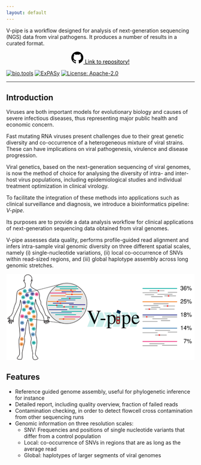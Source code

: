 ```yaml
---
layout: default
---
```



V-pipe is a workflow designed for analysis of next-generation sequencing (NGS) data from viral pathogens. It produces a number of results in a curated format.


<div align="center" style="margin: 2%;">
  <a class="hrefbut" href="https://github.com/cbg-ethz/V-pipe" style="color:black;"><img src="img/mark-github.svg" alt="GitHub" /> Link to repository!</a>
</div>

[![bio.tools](https://img.shields.io/badge/bio-tools-orange.svg?style=flat)](https://bio.tools/V-Pipe)
[![ExPASy](https://img.shields.io/badge/expasy-resource-red.svg?style=flat)](https://www.expasy.org/resources/search/querytext:v-pipe)
[![License: Apache-2.0](https://img.shields.io/badge/License-Apache_2.0-yellow.svg?style=flat)](https://opensource.org/licenses/Apache-2.0)

----

## Introduction

Viruses are both important models for evolutionary biology and causes of severe infectious diseases, thus representing major public health and economic concern.

Fast mutating RNA viruses present challenges due to their great genetic diversity and co-occurrence of a heterogeneous mixture of viral strains. These can have implications on viral pathogenesis, virulence and disease progression.

Viral genetics, based on the next-generation sequencing of viral genomes, is now the method of choice for analysing the diversity of intra- and inter- host virus populations, including epidemiological studies and individual treatment optimization in clinical virology.

To facilitate the integration of these methods into applications such as clinical surveillance and diagnosis, we introduce a bioinformatics pipeline: *V-pipe*.

Its purposes are to provide a data analysis workflow for clinical applications of next-generation sequencing data obtained from viral genomes.

V-pipe assesses data quality, performs profile-guided read alignment and infers intra-sample viral genomic diversity on three different spatial scales, namely (i) single-nucleotide variations, (ii) local co-occurrence of SNVs within read-sized regions, and (iii) global haplotype assembly across long genomic stretches.

![Cartoon](img/workflow_cartoon.svg)

## Features
- Reference guided genome assembly, useful for phylogenetic inference for instance
- Detailed report, including quality overview, fraction of failed reads
- Contamination checking, in order to detect flowcell cross contamination from other sequencing runs
- Genomic information on three resolution scales:
  * SNV: Frequencies and positions of single nucleotide variants that differ from a control population
  * Local: co-occurrence of SNVs in regions that are as long as the average read
  * Global: haplotypes of larger segments of viral genomes
